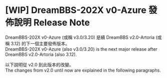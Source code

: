 # [WIP] DreamBBS-202X v0-Azure 發佈說明 Release Note

DreamBBS-202X v0-Azure (或稱 v3.0/3.20) 是續 DreamBBS v2.0-Artoria (或稱 3.12) 的下一個主要發佈版本。\
DreamBBS-202X v0-Azure (also v3.0/3.20) is the next major release after DreamBBS v2.0-Artoria (also 3.12).

以下說明從 v2.0 到此版本的改變。\
The changes from v2.0 until now are explained in the following paragraphs.